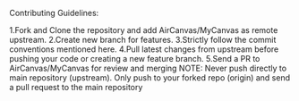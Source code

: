 Contributing Guidelines:

1.Fork and Clone the repository and add AirCanvas/MyCanvas as remote upstream.
2.Create new branch for features.
3.Strictly follow the commit conventions mentioned here.
4.Pull latest changes from upstream before pushing your code or creating a new feature branch.
5.Send a PR to  AirCanvas/MyCanvas for review and merging
NOTE: Never push directly to main repository (upstream). Only push to your forked repo (origin) and send a pull request to the main repository
